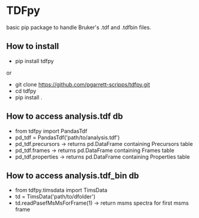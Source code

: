 # TDFpy

basic pip package to handle Bruker's .tdf and .tdfbin files. 
## How to install
- pip install tdfpy

or

- git clone https://github.com/pgarrett-scripps/tdfpy.git
- cd tdfpy
- pip install .

## How to access analysis.tdf db
- from tdfpy import PandasTdf
- pd_tdf = PandasTdf('path/to/analysis.tdf')
- pd_tdf.precursors -> returns pd.DataFrame containing Precursors table
- pd_tdf.frames -> returns pd.DataFrame containing Frames table
- pd_tdf.properties -> returns pd.DataFrame containing Properties table

## How to access analysis.tdf_bin db
- from tdfpy.timsdata import TimsData
- td = TimsData('path/to/dfolder')
- td.readPasefMsMsForFrame(1) -> return msms spectra for first msms frame


